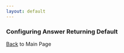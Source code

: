 ```yaml
---
layout: default
---
```


### Configuring Answer Returning Default

[Back](/mockito-crafting-code) to Main Page

